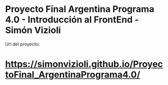 # Proyecto Final Argentina Programa 4.0 - Introducción al FrontEnd - Simón Vizioli

Url del proyecto:
# https://simonvizioli.github.io/ProyectoFinal_ArgentinaPrograma4.0/
